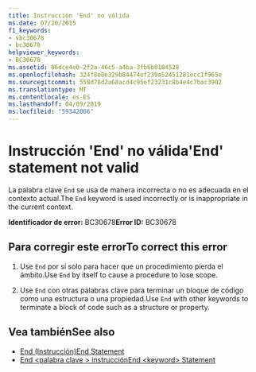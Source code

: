 ```yaml
---
title: Instrucción 'End' no válida
ms.date: 07/20/2015
f1_keywords:
- vbc30678
- bc30678
helpviewer_keywords:
- BC30678
ms.assetid: 06dce4e0-2f2a-46c5-a4ba-3fb6b0184528
ms.openlocfilehash: 324f8e0e329b84474ef239a52451281ecc1f965e
ms.sourcegitcommit: 558d78d2a68acd4c95ef23231c8b4e4c7bac3902
ms.translationtype: MT
ms.contentlocale: es-ES
ms.lasthandoff: 04/09/2019
ms.locfileid: "59342066"
---
```

# <a name="end-statement-not-valid"></a><span data-ttu-id="1b32f-102">Instrucción 'End' no válida</span><span class="sxs-lookup"><span data-stu-id="1b32f-102">'End' statement not valid</span></span>
<span data-ttu-id="1b32f-103">La palabra clave `End` se usa de manera incorrecta o no es adecuada en el contexto actual.</span><span class="sxs-lookup"><span data-stu-id="1b32f-103">The `End` keyword is used incorrectly or is inappropriate in the current context.</span></span>  
  
 <span data-ttu-id="1b32f-104">**Identificador de error:** BC30678</span><span class="sxs-lookup"><span data-stu-id="1b32f-104">**Error ID:** BC30678</span></span>  
  
## <a name="to-correct-this-error"></a><span data-ttu-id="1b32f-105">Para corregir este error</span><span class="sxs-lookup"><span data-stu-id="1b32f-105">To correct this error</span></span>  
  
1. <span data-ttu-id="1b32f-106">Use `End` por sí solo para hacer que un procedimiento pierda el ámbito.</span><span class="sxs-lookup"><span data-stu-id="1b32f-106">Use `End` by itself to cause a procedure to lose scope.</span></span>  
  
2. <span data-ttu-id="1b32f-107">Use `End` con otras palabras clave para terminar un bloque de código como una estructura o una propiedad.</span><span class="sxs-lookup"><span data-stu-id="1b32f-107">Use `End` with other keywords to terminate a block of code such as a structure or property.</span></span>  
  
## <a name="see-also"></a><span data-ttu-id="1b32f-108">Vea también</span><span class="sxs-lookup"><span data-stu-id="1b32f-108">See also</span></span>

- [<span data-ttu-id="1b32f-109">End (Instrucción)</span><span class="sxs-lookup"><span data-stu-id="1b32f-109">End Statement</span></span>](../../visual-basic/language-reference/statements/end-statement.md)
- [<span data-ttu-id="1b32f-110">End \<palabra clave > instrucción</span><span class="sxs-lookup"><span data-stu-id="1b32f-110">End \<keyword> Statement</span></span>](../../visual-basic/language-reference/statements/end-keyword-statement.md)
